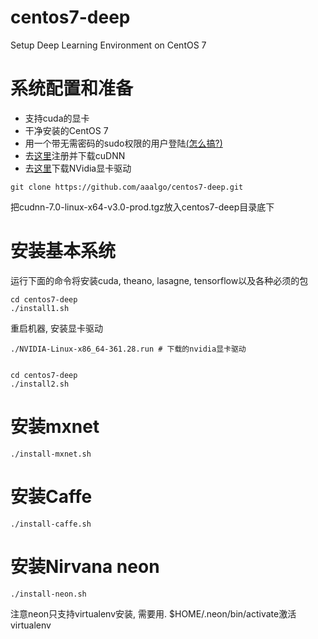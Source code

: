 # centos7-deep
Setup Deep Learning Environment on CentOS 7

# 系统配置和准备
- 支持cuda的显卡
- 干净安装的CentOS 7  
- 用一个带无需密码的sudo权限的用户登陆[(怎么搞?)](http://serverfault.com/questions/160581/how-to-setup-passwordless-sudo-on-linux)
- 去[这里](https://developer.nvidia.com/cudnn)注册并下载cuDNN
- 去[这里](http://www.nvidia.com/Download/index.aspx)下载NVidia显卡驱动

```
git clone https://github.com/aaalgo/centos7-deep.git
```

把cudnn-7.0-linux-x64-v3.0-prod.tgz放入centos7-deep目录底下

# 安装基本系统

运行下面的命令将安装cuda, theano, lasagne, tensorflow以及各种必须的包
```
cd centos7-deep
./install1.sh
```

重启机器, 安装显卡驱动

```
./NVIDIA-Linux-x86_64-361.28.run # 下载的nvidia显卡驱动


cd centos7-deep
./install2.sh
```

# 安装mxnet

```
./install-mxnet.sh
```

# 安装Caffe
```
./install-caffe.sh
```

# 安装Nirvana neon
```
./install-neon.sh
```

注意neon只支持virtualenv安装, 需要用. $HOME/.neon/bin/activate激活virtualenv

